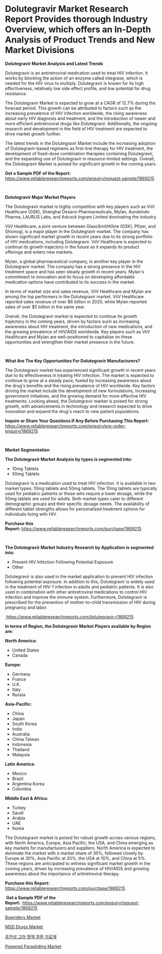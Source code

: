 <p><h1>Dolutegravir Market Research Report Provides thorough Industry Overview, which offers an In-Depth Analysis of Product Trends and New Market Divisions</h1></p><p><strong>Dolutegravir Market Analysis and Latest Trends</strong></p>
<p><p>Dolutegravir is an antiretroviral medication used to treat HIV infection. It works by blocking the action of an enzyme called integrase, which is needed for the HIV virus to multiply. Dolutegravir is known for its high effectiveness, relatively low side effect profile, and low potential for drug resistance.</p><p>The Dolutegravir Market is expected to grow at a CAGR of 12.7% during the forecast period. This growth can be attributed to factors such as the increasing prevalence of HIV infection worldwide, the rising awareness about early HIV diagnosis and treatment, and the introduction of newer and more efficient antiretroviral drugs like Dolutegravir. Additionally, the ongoing research and development in the field of HIV treatment are expected to drive market growth further.</p><p>The latest trends in the Dolutegravir Market include the increasing adoption of Dolutegravir-based regimens as first-line therapy for HIV treatment, the development of fixed-dose combination therapies containing Dolutegravir, and the expanding use of Dolutegravir in resource-limited settings. Overall, the Dolutegravir Market is poised for significant growth in the coming years.</p></p>
<p><strong>Get a Sample PDF of the Report:&nbsp;</strong> <a href="https://www.reliableresearchreports.com/enquiry/request-sample/1869215">https://www.reliableresearchreports.com/enquiry/request-sample/1869215</a></p>
<p>&nbsp;</p>
<p><strong>Dolutegravir Major Market Players</strong></p>
<p><p>The Dolutegravir market is highly competitive with key players such as ViiV Healthcare (GSK), Shanghai Desano Pharmaceuticals, Mylan, Aurobindo Pharma, LAURUS Labs, and Adcock Ingram Limited dominating the industry. </p><p>ViiV Healthcare, a joint venture between GlaxoSmithKline (GSK), Pfizer, and Shionogi, is a major player in the Dolutegravir market. The company has shown significant market growth in recent years due to its strong portfolio of HIV medications, including Dolutegravir. ViiV Healthcare is expected to continue its growth trajectory in the future as it expands its product offerings and enters new markets.</p><p>Mylan, a global pharmaceutical company, is another key player in the Dolutegravir market. The company has a strong presence in the HIV treatment space and has seen steady growth in recent years. Mylan's commitment to innovation and its focus on developing affordable medication options have contributed to its success in the market.</p><p>In terms of market size and sales revenue, ViiV Healthcare and Mylan are among the top performers in the Dolutegravir market. ViiV Healthcare reported sales revenue of over $6 billion in 2020, while Mylan reported sales of over $5 billion in the same year.</p><p>Overall, the Dolutegravir market is expected to continue its growth trajectory in the coming years, driven by factors such as increasing awareness about HIV treatment, the introduction of new medications, and the growing prevalence of HIV/AIDS worldwide. Key players such as ViiV Healthcare and Mylan are well-positioned to capitalize on these opportunities and strengthen their market presence in the future.</p></p>
<p>&nbsp;</p>
<p><strong>What Are The Key Opportunities For Dolutegravir Manufacturers?</strong></p>
<p><p>The Dolutegravir market has experienced significant growth in recent years due to its effectiveness in treating HIV infection. The market is expected to continue to grow at a steady pace, fueled by increasing awareness about the drug's benefits and the rising prevalence of HIV worldwide. Key factors driving the market include the development of new formulations, increasing government initiatives, and the growing demand for more effective HIV treatments. Looking ahead, the Dolutegravir market is poised for strong growth, with advancements in technology and research expected to drive innovation and expand the drug's reach to new patient populations.</p></p>
<p><strong>Inquire or Share Your Questions If Any Before Purchasing This Report:</strong> <a href="https://www.reliableresearchreports.com/enquiry/pre-order-enquiry/1869215">https://www.reliableresearchreports.com/enquiry/pre-order-enquiry/1869215</a></p>
<p>&nbsp;</p>
<p><strong>Market Segmentation</strong></p>
<p><strong>The Dolutegravir Market Analysis by types is segmented into:</strong></p>
<p><ul><li>10mg Tablets</li><li>50mg Tablets</li></ul></p>
<p><p>Dolutegravir is a medication used to treat HIV infection. It is available in two market types: 10mg tablets and 50mg tablets. The 10mg tablets are typically used for pediatric patients or those who require a lower dosage, while the 50mg tablets are used for adults. Both market types cater to different demographic groups and their specific dosage needs. The availability of different tablet strengths allows for personalized treatment options for individuals living with HIV.</p></p>
<p><strong>Purchase this Report:&nbsp;</strong><a href="https://www.reliableresearchreports.com/purchase/1869215">https://www.reliableresearchreports.com/purchase/1869215</a></p>
<p>&nbsp;</p>
<p><strong>The Dolutegravir Market Industry Research by Application is segmented into:</strong></p>
<p><ul><li>Prevent HIV Infection Following Potential Exposure</li><li>Other</li></ul></p>
<p><p>Dolutegravir is also used in the market application to prevent HIV infection following potential exposure. In addition to this, Dolutegravir is widely used in the treatment of HIV-1 infection in adults and pediatric patients. It is also used in combination with other antiretroviral medications to control HIV infection and improve the immune system. Furthermore, Dolutegravir is prescribed for the prevention of mother-to-child transmission of HIV during pregnancy and labor.</p></p>
<p><a href="https://www.reliableresearchreports.com/dolutegravir-r1869215">&nbsp;https://www.reliableresearchreports.com/dolutegravir-r1869215</a></p>
<p><strong>In terms of Region, the Dolutegravir Market Players available by Region are:</strong></p>
<p>
    <p> <strong> North America: </strong>
        <ul>
            <li>United States</li>
            <li>Canada</li>
        </ul>
        </p> 
    <p> <strong> Europe: </strong>
        <ul>
            <li>Germany</li>
            <li>France</li>
            <li>U.K.</li>
            <li>Italy</li>
            <li>Russia</li>
        </ul>
        </p> 
    <p> <strong> Asia-Pacific: </strong>
        <ul>
            <li>China</li>
            <li>Japan</li>
            <li>South Korea</li>
            <li>India</li>
            <li>Australia</li>
            <li>China Taiwan</li>
            <li>Indonesia</li>
            <li>Thailand</li>
            <li>Malaysia</li>
        </ul>
        </p> 
    <p> <strong> Latin America: </strong>
        <ul>
            <li>Mexico</li>
            <li>Brazil</li>
            <li>Argentina Korea</li>
            <li>Colombia</li>
        </ul>
        </p> 
    <p> <strong> Middle East & Africa: </strong>
        <ul>
            <li>Turkey</li>
            <li>Saudi</li>
            <li>Arabia</li>
            <li>UAE</li>
            <li>Korea</li>
        </ul>
    </p>
    </p>
<p><p>The Dolutegravir market is poised for robust growth across various regions, with North America, Europe, Asia Pacific, the USA, and China emerging as key markets for manufacturers and suppliers. North America is expected to dominate the market with a market share of 35%, followed closely by Europe at 30%, Asia Pacific at 20%, the USA at 10%, and China at 5%. These regions are anticipated to witness significant market growth in the coming years, driven by increasing prevalence of HIV/AIDS and growing awareness about the importance of antiretroviral therapy.</p></p>
<p><strong>Purchase this Report: </strong><a href="https://www.reliableresearchreports.com/purchase/1869215">https://www.reliableresearchreports.com/purchase/1869215</a></p>
<p>&nbsp;<strong>Get a Sample PDF of the Report:&nbsp;&nbsp;</strong><a href="https://www.reliableresearchreports.com/enquiry/request-sample/1869215">https://www.reliableresearchreports.com/enquiry/request-sample/1869215</a></p>
<p><strong></strong></p>
<p><p><a href="https://medium.com/@joanstweart75/bowriders-market-research-report-market-forecast-and-growth-prospects-with-a-steady-cagr-of-12-6-ad1c88e16f78">Bowriders Market</a></p><p><a href="https://github.com/amirhossen31/Market-Research-Report-List-1/blob/main/msd-drugs-market.md">MSD Drugs Market</a></p><p><a href="https://github.com/mdmazharulnwr786/Market-Research-Report-List-2/blob/main/194877784202.md">후천성 고아 혈액 질환 치료제</a></p><p><a href="https://medium.com/@alberthenry754/powered-paragliding-market-industry-trends-and-forecast-for-period-from-2024-to-2031-767f47f44ca6">Powered Paragliding Market</a></p></p>